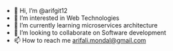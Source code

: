 - 👋 Hi, I’m @arifgit12
- 👀 I’m interested in Web Technologies
- 🌱 I’m currently learning microservices architecture
- 💞️ I’m looking to collaborate on Software development
- 📫 How to reach me arifali.mondal@gmail.com

<!---
arifgit12/arifgit12 is a ✨ special ✨ repository because its `README.md` (this file) appears on your GitHub profile.
You can click the Preview link to take a look at your changes.
--->
